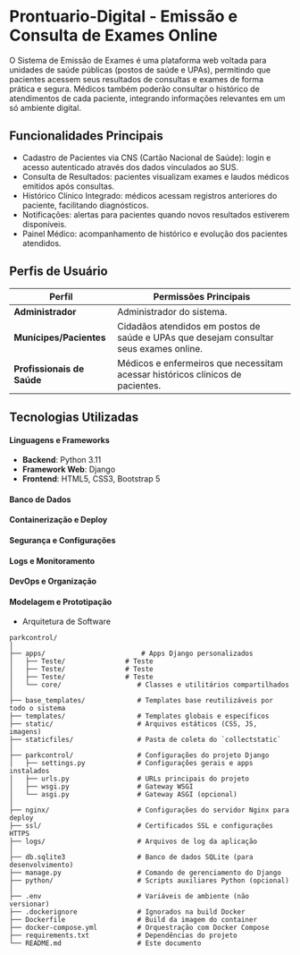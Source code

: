 # Prontuario-Digital - Emissão e Consulta de Exames Online

O Sistema de Emissão de Exames é uma plataforma web voltada para unidades de saúde públicas (postos de saúde e UPAs), permitindo que pacientes acessem seus resultados de consultas e exames de forma prática e segura. Médicos também poderão consultar o histórico de atendimentos de cada paciente, integrando informações relevantes em um só ambiente digital. 

## Funcionalidades Principais
- Cadastro de Pacientes via CNS (Cartão Nacional de Saúde): login e acesso autenticado através dos dados vinculados ao SUS. 
- Consulta de Resultados: pacientes visualizam exames e laudos médicos emitidos após consultas.
- Histórico Clínico Integrado: médicos acessam registros anteriores do paciente, facilitando diagnósticos.
- Notificações: alertas para pacientes quando novos resultados estiverem disponíveis.
- Painel Médico: acompanhamento de histórico e evolução dos pacientes atendidos. 
## Perfis de Usuário
| Perfil        | Permissões Principais |
|---------------|------------------------|
| **Administrador** | Administrador do sistema. |
| **Munícipes/Pacientes**     | Cidadãos atendidos em postos de saúde e UPAs que desejam consultar seus exames online. |
| **Profissionais de Saúde**      | Médicos e enfermeiros que necessitam acessar históricos clínicos de pacientes. |



## Tecnologias Utilizadas

#### Linguagens e Frameworks
- **Backend**: Python 3.11
- **Framework Web**: Django
- **Frontend**: HTML5, CSS3, Bootstrap 5

#### Banco de Dados
#### Containerização e Deploy
#### Segurança e Configurações
#### Logs e Monitoramento
#### DevOps e Organização
#### Modelagem e Prototipação



  - Arquitetura de Software
  ```  
parkcontrol/
│
├── apps/                        # Apps Django personalizados
│   ├── Teste/               # Teste
│   ├── Teste/               # Teste
│   ├── Teste/               # Teste
│   └── core/                   # Classes e utilitários compartilhados
│
├── base_templates/             # Templates base reutilizáveis por todo o sistema
├── templates/                  # Templates globais e específicos
├── static/                     # Arquivos estáticos (CSS, JS, imagens)
├── staticfiles/                # Pasta de coleta do `collectstatic`
│
├── parkcontrol/                # Configurações do projeto Django
│   ├── settings.py             # Configurações gerais e apps instalados
│   ├── urls.py                 # URLs principais do projeto
│   ├── wsgi.py                 # Gateway WSGI
│   └── asgi.py                 # Gateway ASGI (opcional)
│
├── nginx/                      # Configurações do servidor Nginx para deploy
├── ssl/                        # Certificados SSL e configurações HTTPS
├── logs/                       # Arquivos de log da aplicação
│
├── db.sqlite3                  # Banco de dados SQLite (para desenvolvimento)
├── manage.py                   # Comando de gerenciamento do Django
├── python/                     # Scripts auxiliares Python (opcional)
│
├── .env                        # Variáveis de ambiente (não versionar)
├── .dockerignore               # Ignorados na build Docker
├── Dockerfile                  # Build da imagem do container
├── docker-compose.yml          # Orquestração com Docker Compose
├── requirements.txt            # Dependências do projeto
└── README.md                   # Este documento
````
